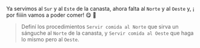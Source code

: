 <gs-attire attire-url="https://raw.githubusercontent.com/MumukiProject/mumuki-guia-gobstones-procedimientos-con-parametros-kids/master/assets/attires/config_1551274896769.json"></gs-attire>

Ya servimos al `Sur` y al `Este` de la canasta, ahora falta al `Norte` y al `Oeste` y, ¡ por fiiiin vamos a poder comer! :yum: :tada:

> Definí los procedimientos `Servir comida al Norte` que sirva un sánguche al `Norte` de la canasta, y `Servir comida al Oeste` que haga lo mismo pero al `Oeste`.

